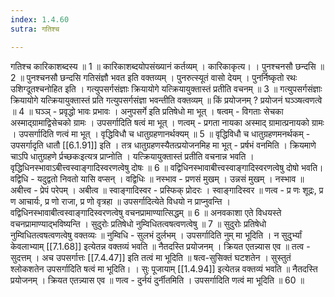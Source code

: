 ```yaml
---
index: 1.4.60
sutra: गतिश्च

---
```

 गतिश्च कारिकाशब्दस्य ॥ 1 ॥ कारिकाशब्दयोपसंख्यानं कर्तव्यम् । कारिकाकृत्य। । पुनश्चनसौ छन्दसि ॥ 2 ॥ पुनश्चनसौ छन्दसि गतिसंज्ञौ भवत इति वक्तव्यम् । पुनरुत्स्यूतं वासो देयम् । पुनर्निष्कृतो रथः उशिग्दूतश्चनोहित इति । गत्युपसर्गसंज्ञाः क्रियायोगे यत्क्रियायुक्तास्तं प्रतीति वचनम् ॥ 3 ॥ गत्युपसर्गसंज्ञाः क्रियायोगे यत्क्रियायुक्तास्तं प्रति गत्युपसर्गसंज्ञा भवन्तीति वक्तव्यम् ॥ किं प्रयोजनम् ? प्रयोजनं घञ्ञ्षत्वणत्वे ॥ 4 ॥ घञ्ञ्  -  प्रवृद्धो भावः प्रभावः । अनुपसर्गे इति प्रतिषेधो मा भूत् । षत्वम्  -  विगताः सेचका अस्माद्ग्रामाद्विसेचको ग्रामः । उपसर्गादिति षत्वं मा भूत् । णत्वम्  -  प्रगता नायका अस्माद् ग्रामात्प्रनायको ग्रामः । उपसर्गादिति णत्वं मा भूत् । वृद्धिविधौ च धातुग्रहणानर्थक्यम् ॥ 5 ॥ वृद्धिविधौ च धातुग्रहणमनर्थकम्  -  उपसर्गादृति धातौ [[6.1.91]] इति । तत्र धातुग्रहणस्यैतत्प्रयोजनमिह मा भूत्  -  प्रर्षभं वनमिति । क्रियमाणे चाऽपि धातुग्रहणे र्प्रच्छकःइत्यत्र प्राप्नोति । यत्क्रियायुक्तास्तं प्रतीति वचनान्न भवति । वृद्धिधिनस्भावाऽबीत्त्वस्वाङ्गादिस्वरणत्वेषु दोषः ॥ 6 ॥ वद्विधिनस्भावाबीत्त्वस्वाङ्गादिस्वरणत्वेषु दोषो भवति। वद्विधि  -  यदुद्वतो निवतो यासि वप्सन् । वद्विधिः ॥ नस्भाव  -  प्रणसं मुखम् । उन्नसं मुखम् । नस्भाव ॥ अबीत्त्व  -  प्रेपं परेपम् । अबीत्व ॥ स्वाङ्गादिस्वर  -  प्रस्फिक् प्रोदरः । स्वाङ्गादिस्वर ॥ णत्व  -  प्र णः शूद्रः, प्र ण आचार्यः, प्र णो राजा, प्र णो वृत्रहा ॥ उपसर्गादित्येते विधयो न प्राप्नुवन्ति । वद्विधिनस्भावाबीत्वस्वाङ्गादिस्वरणत्वेषु वचनप्रामाण्यात्सिद्धम् ॥ 6 ॥ अनवकाशा एते विधयस्ते वचनप्रामाण्याद्भविष्यन्ति । सुदुरोः प्रतिषेधो नुम्विधितत्वषत्वणत्वेषु ॥ 7 ॥ सुदुरोः प्रतिषेधो नुम्विधितत्वषत्वणत्वेषु वक्तव्यः ॥ नुम्विधि  -  सुलभं दुर्लभम् । उपसर्गादिति नुम् मा भूदिति । न सुदुर्भ्यां केवलाभ्याम् [[7.1.68]] इत्येतन्न वक्तव्यं भवति ॥ नैतदस्ति प्रयोजनम् । क्रियत एतन्न्यास एव ॥ तत्व  -  सुदत्तम् । अच उपसर्गात्तः [[7.4.47]] इति तत्वं मा भूदिति ॥ षत्व-सुसिक्तं घटशतेन । सुस्तुतं श्लोकशतेन उपसर्गादिति षत्वं मा भूदिति। । सुः पूजायाम् [[1.4.94]] इत्येतन्न वक्तव्यं भवति ॥ नैतदस्ति प्रयोजनम् । क्रियत एतन्न्यास एव ॥ णत्व  -  दुर्नयं दुर्नीतमिति । उपसर्गादिति णत्वं मा भूदिति ॥ 60 ॥ 